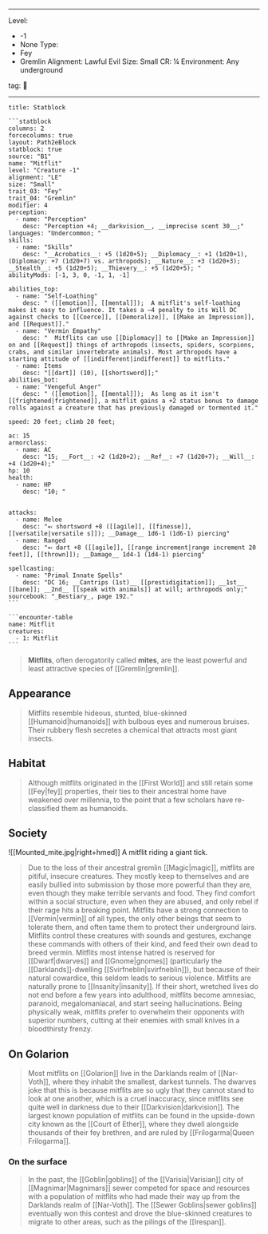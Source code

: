 
---

Level:
- -1
- None
Type:
- Fey
- Gremlin
Alignment: Lawful Evil
Size: Small
CR: ¼
Environment: Any underground

tag: 👹

---


````ad-info
title: Statblock

```statblock
columns: 2
forcecolumns: true
layout: Path2eBlock
statblock: true
source: "B1"
name: "Mitflit"
level: "Creature -1"
alignment: "LE"
size: "Small"
trait_03: "Fey"
trait_04: "Gremlin"
modifier: 4
perception:
  - name: "Perception"
    desc: "Perception +4; __darkvision__, __imprecise scent 30__;"
languages: "Undercommon; "
skills:
  - name: "Skills"
    desc: "__Acrobatics__: +5 (1d20+5); __Diplomacy__: +1 (1d20+1), (Diplomacy: +7 (1d20+7) vs. arthropods); __Nature__: +3 (1d20+3); __Stealth__: +5 (1d20+5); __Thievery__: +5 (1d20+5); "
abilityMods: [-1, 3, 0, -1, 1, -1]

abilities_top:
  - name: "Self-Loathing"
    desc: " ([[emotion]], [[mental]]);  A mitflit's self-loathing makes it easy to influence. It takes a –4 penalty to its Will DC against checks to [[Coerce]], [[Demoralize]], [[Make an Impression]], and [[Request]]."
  - name: "Vermin Empathy"
    desc: "  Mitflits can use [[Diplomacy]] to [[Make an Impression]] on and [[Request]] things of arthropods (insects, spiders, scorpions, crabs, and similar invertebrate animals). Most arthropods have a starting attitude of [[indifferent|indifferent]] to mitflits."
  - name: Items
    desc: "[[dart]] (10), [[shortsword]];"
abilities_bot:
  - name: "Vengeful Anger"
    desc: " ([[emotion]], [[mental]]);  As long as it isn't [[frightened|frightened]], a mitflit gains a +2 status bonus to damage rolls against a creature that has previously damaged or tormented it."

speed: 20 feet; climb 20 feet;

ac: 15
armorclass:
  - name: AC
    desc: "15; __Fort__: +2 (1d20+2); __Ref__: +7 (1d20+7); __Will__: +4 (1d20+4);"
hp: 10
health:
  - name: HP
    desc: "10; "


attacks:
  - name: Melee
    desc: "⬻ shortsword +8 ([[agile]], [[finesse]], [[versatile|versatile s]]); __Damage__ 1d6-1 (1d6-1) piercing"
  - name: Ranged
    desc: "⬻ dart +8 ([[agile]], [[range increment|range increment 20 feet]], [[thrown]]); __Damage__ 1d4-1 (1d4-1) piercing"

spellcasting:
  - name: "Primal Innate Spells"
    desc: "DC 16; __Cantrips (1st)__ [[prestidigitation]]; __1st__ [[bane]]; __2nd__ [[speak with animals]] at will; arthropods only;"
sourcebook: "_Bestiary_, page 192."
```

```encounter-table
name: Mitflit
creatures:
  - 1: Mitflit
```

````



> **Mitflits**, often derogatorily called **mites**, are the least powerful and least attractive species of [[Gremlin|gremlin]].



## Appearance

> Mitflits resemble hideous, stunted, blue-skinned [[Humanoid|humanoids]] with bulbous eyes and numerous bruises. Their rubbery flesh secretes a chemical that attracts most giant insects.


## Habitat

> Although mitflits originated in the [[First World]] and still retain some [[Fey|fey]] properties, their ties to their ancestral home have weakened over millennia, to the point that a few scholars have re-classified them as humanoids.


## Society

![[Mounted_mite.jpg|right+hmed]] 
 A mitflit riding a giant tick.
> Due to the loss of their ancestral gremlin [[Magic|magic]], mitflits are pitiful, insecure creatures. They mostly keep to themselves and are easily bullied into submission by those more powerful than they are, even though they make terrible servants and food. They find comfort within a social structure, even when they are abused, and only rebel if their rage hits a breaking point.
> Mitflits have a strong connection to [[Vermin|vermin]] of all types, the only other beings that seem to tolerate them, and often tame them to protect their underground lairs. Mitflits control these creatures with sounds and gestures, exchange these commands with others of their kind, and feed their own dead to breed vermin.
> Mitflits most intense hatred is reserved for [[Dwarf|dwarves]] and [[Gnome|gnomes]] (particularly the [[Darklands]]-dwelling [[Svirfneblin|svirfneblin]]), but because of their natural cowardice, this seldom leads to serious violence.
> Mitflits are naturally prone to [[Insanity|insanity]]. If their short, wretched lives do not end before a few years into adulthood, mitflits become amnesiac, paranoid, megalomaniacal, and start seeing hallucinations.
> Being physically weak, mitflits prefer to overwhelm their opponents with superior numbers, cutting at their enemies with small knives in a bloodthirsty frenzy.


## On Golarion

> Most mitflits on [[Golarion]] live in the Darklands realm of [[Nar-Voth]], where they inhabit the smallest, darkest tunnels. The dwarves joke that this is because mitflits are so ugly that they cannot stand to look at one another, which is a cruel inaccuracy, since mitflits see quite well in darkness due to their [[Darkvision|darkvision]]. The largest known population of mitflits can be found in the upside-down city known as the [[Court of Ether]], where they dwell alongside thousands of their fey brethren, and are ruled by [[Frilogarma|Queen Frilogarma]].


### On the surface

> In the past, the [[Goblin|goblins]] of the [[Varisia|Varisian]] city of [[Magnimar|Magnimars]] sewer competed for space and resources with a population of mitflits who had made their way up from the Darklands realm of [[Nar-Voth]]. The [[Sewer Goblins|sewer goblins]] eventually won this contest and drove the blue-skinned creatures to migrate to other areas, such as the pilings of the [[Irespan]].










